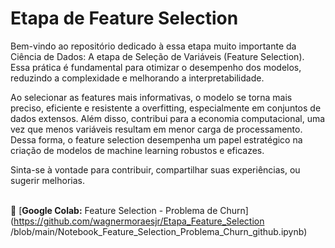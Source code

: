 # Etapa de Feature Selection

Bem-vindo ao repositório dedicado à essa etapa muito importante da Ciência de Dados: A etapa de Seleção de Variáveis (Feature Selection). Essa prática é fundamental para otimizar o desempenho dos modelos, reduzindo a complexidade e melhorando a interpretabilidade. 

Ao selecionar as features mais informativas, o modelo se torna mais preciso, eficiente e resistente a overfitting, especialmente em conjuntos de dados extensos. Além disso, contribui para a economia computacional, uma vez que menos variáveis resultam em menor carga de processamento. Dessa forma, o feature selection desempenha um papel estratégico na criação de modelos de machine learning robustos e eficazes.

Sinta-se à vontade para contribuir, compartilhar suas experiências, ou sugerir melhorias.<br><br>

🔗 [**Google Colab:** Feature Selection - Problema de Churn](https://github.com/wagnermoraesjr/Etapa_Feature_Selection
/blob/main/Notebook_Feature_Selection_Problema_Churn_github.ipynb)
